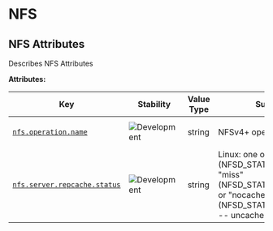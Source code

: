 <!-- NOTE: THIS FILE IS AUTOGENERATED. DO NOT EDIT BY HAND. -->
<!-- see templates/registry/markdown/attribute_namespace.md.j2 -->

# NFS

## NFS Attributes

Describes NFS Attributes

**Attributes:**

| Key | Stability | Value Type | Summary | Example Values |
|---|---|---|---|---|
| <a id="nfs-operation-name" href="#nfs-operation-name">`nfs.operation.name`</a> | ![Development](https://img.shields.io/badge/-development-blue) | string | NFSv4+ operation name. | `OPEN`; `READ`; `GETATTR` |
| <a id="nfs-server-repcache-status" href="#nfs-server-repcache-status">`nfs.server.repcache.status`</a> | ![Development](https://img.shields.io/badge/-development-blue) | string | Linux: one of "hit" (NFSD_STATS_RC_HITS), "miss" (NFSD_STATS_RC_MISSES), or "nocache" (NFSD_STATS_RC_NOCACHE -- uncacheable) | `hit` |
